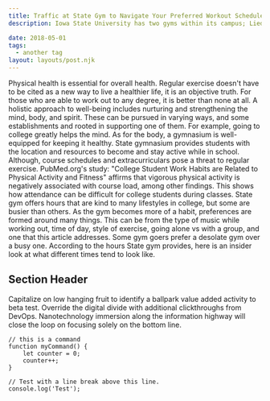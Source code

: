 ```yaml
---
title: Traffic at State Gym to Navigate Your Preferred Workout Schedule
description: Iowa State University has two gyms within its campus; Lied and State gymnasiums. They provide students with the tools necessary to keep their body in shape. With no student having the same schedule, this leads to a constant flow of patrons in and out of these gyms. For State gym in particluar, here is an article briefly covering the traffic trends. This can help students navigate what times to go according to how busy they prefer the gym.

date: 2018-05-01
tags:
  - another tag
layout: layouts/post.njk
---
```



Physical health is essential for overall health. Regular exercise doesn't have to be cited as a new way to live a healthier life, it is an objective truth. For those who are able to work out to any degree, it is better than none at all.  A holistic approach to well-being includes nurturing and strengthening the mind, body, and spirit. These can be pursued in varying ways, and some establishments and rooted in supporting one of them. For example, going to college greatly helps the mind. As for the body, a gymnasium is well-equipped for keeping it healthy. State gymnasium provides students with the location and resources to become and stay active while in school. Although, course schedules and extracurriculars pose a threat to regular exercise. PubMed.org's study: "College Student Work Habits are Related to Physical Activity and Fitness" affirms that vigorous physical activity is negatively associated with course load, among other findings. This shows how attendance can be difficult for college students during classes. State gym offers hours that are kind to many lifestyles in college, but some are busier than others. As the gym becomes more of a habit, preferences are formed around many things. This can be from the type of music while working out, time of day, style of exercise, going alone vs with a group, and one that this article addresses. Some gym goers prefer a desolate gym over a busy one. According to the hours State gym provides, here is an insider look at what different times tend to look like.


## Section Header

Capitalize on low hanging fruit to identify a ballpark value added activity to beta test. Override the digital divide with additional clickthroughs from DevOps. Nanotechnology immersion along the information highway will close the loop on focusing solely on the bottom line.

```text/2-3
// this is a command
function myCommand() {
	let counter = 0;
	counter++;
}

// Test with a line break above this line.
console.log('Test');
```
